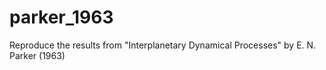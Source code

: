 # parker_1963
Reproduce the results from "Interplanetary Dynamical Processes" by E. N. Parker (1963)
